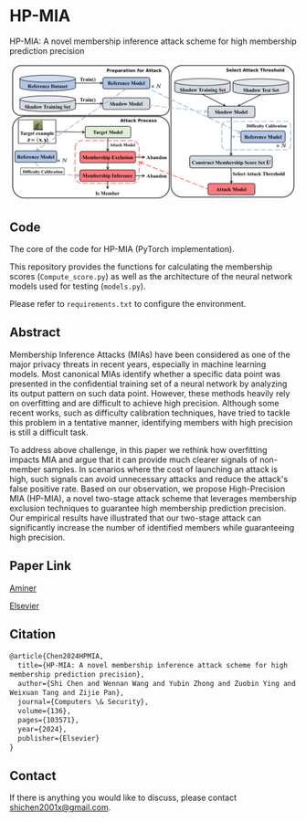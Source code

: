# HP-MIA
HP-MIA: A novel membership inference attack scheme for high membership prediction precision

![teaserfigure](Overview.png)


## Code
The core of the code for HP-MIA (PyTorch implementation).

This repository provides the functions for calculating the membership scores (`Compute_score.py`) as well as the architecture of the neural network models used for testing (`models.py`).

Please refer to `requirements.txt` to configure the environment.

## Abstract

Membership Inference Attacks (MIAs) have been considered as one of the major privacy threats in recent years, especially in machine learning models. Most canonical MIAs identify whether a specific data point was presented in the confidential training set of a neural network by analyzing its output pattern on such data point. However, these methods heavily rely on overfitting and are difficult to achieve high precision. Although some recent works, such as difficulty calibration techniques, have tried to tackle this problem in a tentative manner, identifying members with high precision is still a difficult task.

To address above challenge, in this paper we rethink how overfitting impacts MIA and argue that it can provide much clearer signals of non-member samples. In scenarios where the cost of launching an attack is high, such signals can avoid unnecessary attacks and reduce the attack's false positive rate. Based on our observation, we propose High-Precision MIA (HP-MIA), a novel two-stage attack scheme that leverages membership exclusion techniques to guarantee high membership prediction precision. Our empirical results have illustrated that our two-stage attack can significantly increase the number of identified members while guaranteeing high precision.


## Paper Link

[Aminer](https://static.aminer.cn/upload/pdf/28/1035/1355/65497cb4939a5f4082b36359_1.pdf)

[Elsevier](https://www.sciencedirect.com/science/article/abs/pii/S0167404823004819)

## Citation
```
@article{Chen2024HPMIA,
  title={HP-MIA: A novel membership inference attack scheme for high membership prediction precision},
  author={Shi Chen and Wennan Wang and Yubin Zhong and Zuobin Ying and Weixuan Tang and Zijie Pan},
  journal={Computers \& Security},
  volume={136},
  pages={103571},
  year={2024},
  publisher={Elsevier}
}
```

## Contact
If there is anything you would like to discuss, please contact shichen2001x@gmail.com.
